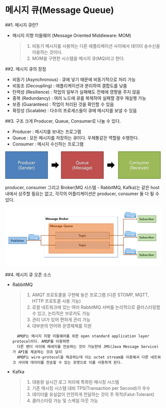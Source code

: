 메시지 큐(Message Queue)
======================


##1. 메시지 큐란?
* 메시지 지향 미들웨어 (Message Oriented Middleware: MOM)
    >1. 비동기 메시지를 사용하는 다른 애플리케이션 사이에서 데이터 송수신을 이용하는 것이다.
    >2. MOM을 구현한 시스템을 메시지 큐(MQ)라고 한다.

##2. 메시지 큐의 장점
* 비동기 (Asynchronous) : 큐에 넣기 때문에 비동기적으로 처리 가능
* 비동조 (Decoupling) : 애플리케이션과 분리하여 결합도를 낮춤
* 탄력성 (Resilience) : 작업의 일부가 실패해도 전체에 영향을 주지 않음
* 중복 (Redundancy) : 여러 노드에 큐를 복제하여 실패할 경우 재실행 가능
* 보증 (Guarantees) : 작업이 처리된 것을 확인할 수 있음
* 확장성 (Scalable) : 다수의 프로세스들이 큐에 메시지를 보낼 수 있음

##3. 구조
크게 Producer, Queue, Consumer로 나눌 수 있다.
- Producer : 메시지를 보내는 프로그램
- Queue : 모든 메시지를 저장하는 큐이다. 우체통같은 역할을 수행한다.
- Consumer : 메시지 수신하는 프로그램

![mq_overview](/image/mq/mq%20overview.jpg)

producer, consumer 그리고 Broker(MQ 시스템 - RabbitMQ, Kafka)는 같은 host내에서 상주할 필요는 없고, 각각의 어플리케이션은 producer, consumer 둘 다 될 수 있다.

![mq_broker](/image/mq/broker.png)


##4. 메시지 큐 오픈 소스
* RabbitMQ
    >1. AMQT 프로토콜을 구현해 놓은 프로그램 (다른 STOMP, MQTT, HTTP 프로토콜 사용 가능)
    >2. 로컬 네트워크에 있는 여러 RabbitMQ 서버를 논리적으로 클러스터링할 수 있고, 논리적은 브로커도 가능
    >3. 관리 UI가 있어 편하게 관리 가능
    >4. 대부분의 언어와 운영체제를 지원

        AMQP는 메시지 지향 미들웨어를 위한 open standard application layer protocol이다. AMQP를 이용하면 
        다른 벤더 사이에 메세지를 전송하는 것이 가능한데 JMS(Java Message Service)가 API를 제공하는 것과 달리 
        AMQP는 wire-protocol을 제공하는데 이는 octet stream을 이용해서 다른 네트워크 사이에 데이터를 전송할 수 있는 포맷으로 이를 사용하게 된다.

* Kafka
    >1. 대용량 실시간 로그 처리에 특화된 메시징 시스템
    >2. 기존 메시징 시스템 대비 TPS(Transaction per Second)가 우수
    >3. 데이터를 유실없이 안전하게 전달하는 것이 주 목적(Falut-Tolerant)
    >4. 클러스터링 가능 및 스케일 아웃 가능




